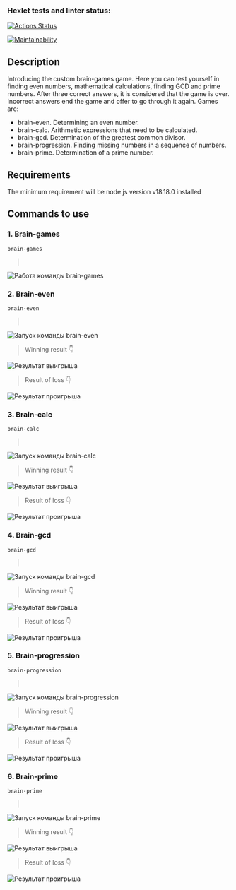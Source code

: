 ### Hexlet tests and linter status:

[![Actions Status](https://github.com/MikhailKup/frontend-project-44/workflows/hexlet-check/badge.svg)](https://github.com/MikhailKup/frontend-project-44/actions)

[![Maintainability](https://api.codeclimate.com/v1/badges/1b7ae31d1674576ba4ed/maintainability)](https://codeclimate.com/github/MikhailKup/frontend-project-44/maintainability)

## Description

Introducing the custom brain-games game. Here you can test yourself in finding even numbers, mathematical calculations, finding GCD and prime numbers. After three correct answers, it is considered that the game is over. Incorrect answers end the game and offer to go through it again. Games are:

- brain-even. Determining an even number.
- brain-calc. Arithmetic expressions that need to be calculated.
- brain-gcd. Determination of the greatest common divisor.
- brain-progression. Finding missing numbers in a sequence of numbers.
- brain-prime. Determination of a prime number.

## Requirements

The minimum requirement will be node.js version v18.18.0 installed

## Commands to use

### 1. Brain-games

```
brain-games
```

> <br>

![Работа команды brain-games](/demo/brain-games_1.jpg)

### 2. Brain-even

```
brain-even
```

> <br>

![Запуск команды brain-even](/demo/brain-even_1.jpg)

> Winning result :point_down:
> <br>

![Результат выигрыша](/demo/brain-even_2.jpg)

> Result of loss :point_down:
> <br>

![Результат проигрыша](/demo/brain-even_3.jpg)

### 3. Brain-calc

```
brain-calc
```

> <br>

![Запуск команды brain-calc](/demo/brain-calc_1.jpg)

> Winning result :point_down:
> <br>

![Результат выигрыша](/demo/brain-calc_2.jpg)

> Result of loss :point_down:
> <br>

![Результат проигрыша](/demo/brain-calc_3.jpg)

### 4. Brain-gcd

```
brain-gcd
```

> <br>

![Запуск команды brain-gcd](/demo/brain-gcd_1.jpg)

> Winning result :point_down:
> <br>

![Результат выигрыша](/demo/brain-gcd_2.jpg)

> Result of loss :point_down:
> <br>

![Результат проигрыша](/demo/brain-gcd_3.jpg)

### 5. Brain-progression

```
brain-progression
```

> <br>

![Запуск команды brain-progression](/demo/brain-progression_1.jpg)

> Winning result :point_down:
> <br>

![Результат выигрыша](/demo/brain-progression_2.jpg)

> Result of loss :point_down:
> <br>

![Результат проигрыша](/demo/brain-progression_3.jpg)

### 6. Brain-prime

```
brain-prime
```

> <br>

![Запуск команды brain-prime](/demo/brain-prime_1.jpg)

> Winning result :point_down:
> <br>

![Результат выигрыша](/demo/brain-prime_2.jpg)

> Result of loss :point_down:
> <br>

![Результат проигрыша](/demo/brain-prime_3.jpg)

